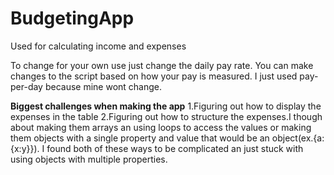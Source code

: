 # BudgetingApp
Used for calculating income and expenses

To change for your own use just change the daily pay rate. You can make changes to the script based on how your pay is measured. I just used pay-per-day because mine wont change.

**Biggest challenges when making the app**
1.Figuring out how to display the expenses in the table 
2.Figuring out how to structure the expenses.I though about making them arrays an using loops to access the values or making them objects with a single property and value that would be an object(ex.{a:{x:y}}). I found both of these ways to be complicated an just stuck with using objects with multiple properties.

